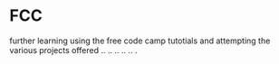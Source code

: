 # FCC
further learning using the free code camp tutotials and attempting the various projects offered
..
..
..
..
..
.
